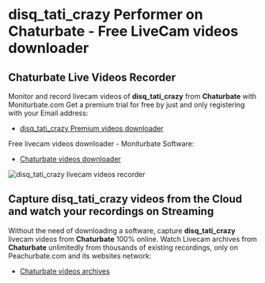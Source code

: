 # disq_tati_crazy Performer on Chaturbate - Free LiveCam videos downloader

## Chaturbate Live Videos Recorder

Monitor and record livecam videos of **disq_tati_crazy** from **Chaturbate** with Moniturbate.com
Get a premium trial for free by just and only registering with your Email address:
* [disq_tati_crazy Premium videos downloader](https://moniturbate.com/request-demo-licence-key.html)

Free livecam videos downloader - Moniturbate Software:
* [Chaturbate videos downloader](https://moniturbate.com/moniturbate-download-software.html)

![disq_tati_crazy livecam videos recorder](https://peachurnet.com/templates/moniturbate-software.png)


## Capture disq_tati_crazy videos from the Cloud and watch your recordings on Streaming

Without the need of downloading a software, capture **disq_tati_crazy** livecam videos from **Chaturbate** 100% online.
Watch Livecam archives from **Chaturbate** unlimitedly from thousands of existing recordings, only on Peachurbate.com and its websites network:
* [Chaturbate videos archives](https://peachurnet.com/)